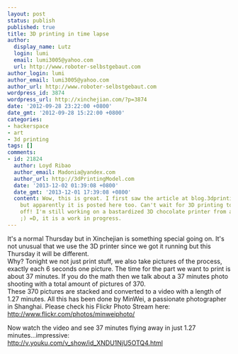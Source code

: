 ```yaml
---
layout: post
status: publish
published: true
title: 3D printing in time lapse
author:
  display_name: Lutz
  login: lumi
  email: lumi3005@yahoo.com
  url: http://www.roboter-selbstgebaut.com
author_login: lumi
author_email: lumi3005@yahoo.com
author_url: http://www.roboter-selbstgebaut.com
wordpress_id: 3874
wordpress_url: http://xinchejian.com/?p=3874
date: '2012-09-28 23:22:00 +0800'
date_gmt: '2012-09-28 15:22:00 +0800'
categories:
- hackerspace
- art
- 3d printing
tags: []
comments:
- id: 21824
  author: Loyd Ribao
  author_email: Madonia@yandex.com
  author_url: http://3dPrintingModel.com
  date: '2013-12-02 01:39:08 +0800'
  date_gmt: '2013-12-01 17:39:08 +0800'
  content: Wow, this is great. I first saw the article at blog.3dprintingmodel.com
    but apparently it is posted here too. Can't wait for 3D printing to really take
    off! I'm still working on a bastardized 3D chocolate printer from an old CNC machine.
    ;) =D, it is a work in progress.
---
```

<p><!--:en-->It's a normal Thursday but in Xinchejian is something special going on. It's not unusual that we use the 3D printer since we got it running but this Thursday it will be different.<br />
Why? Tonight we not just print stuff, we also take pictures of the process, exactly each 6 seconds one picture. The time for the part we want to print is about 37 minutes. If you do the math then we talk about a 37 minutes photo shooting with a total amount of pictures of 370.<br />
These 370 pictures are stacked and converted to a video with a length of 1.27 minutes. All this has been done by MinWei, a passionate photographer in Shanghai. Please check his Flickr Photo Stream here: <a title="http://www.flickr.com/photos/minweiphoto/" href="http://www.flickr.com/photos/minweiphoto/">http://www.flickr.com/photos/minweiphoto/</a></p>
<p>Now watch the video and see 37 minutes flying away in just 1.27 minutes...impressive:<br />
<a title="Time Lapse Video" href="http://v.youku.com/v_show/id_XNDU1NjU5OTQ4.html" target="_blank">http://v.youku.com/v_show/id_XNDU1NjU5OTQ4.html</a><!--:--></p>
